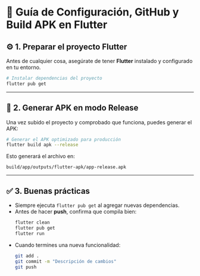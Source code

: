 # 📌 Guía de Configuración, GitHub y Build APK en Flutter

## ⚙️ 1. Preparar el proyecto Flutter
Antes de cualquier cosa, asegúrate de tener **Flutter** instalado y configurado en tu entorno.

```bash
# Instalar dependencias del proyecto
flutter pub get
```

---

## 📱 2. Generar APK en modo Release
Una vez subido el proyecto y comprobado que funciona, puedes generar el APK:

```bash
# Generar el APK optimizado para producción
flutter build apk --release
```

Esto generará el archivo en:

```
build/app/outputs/flutter-apk/app-release.apk
```

---

## ✅ 3. Buenas prácticas
- Siempre ejecuta `flutter pub get` al agregar nuevas dependencias.  
- Antes de hacer **push**, confirma que compila bien:  
  ```bash
  flutter clean
  flutter pub get
  flutter run
  ```
- Cuando termines una nueva funcionalidad:  
  ```bash
  git add .
  git commit -m "Descripción de cambios"
  git push
  ```
